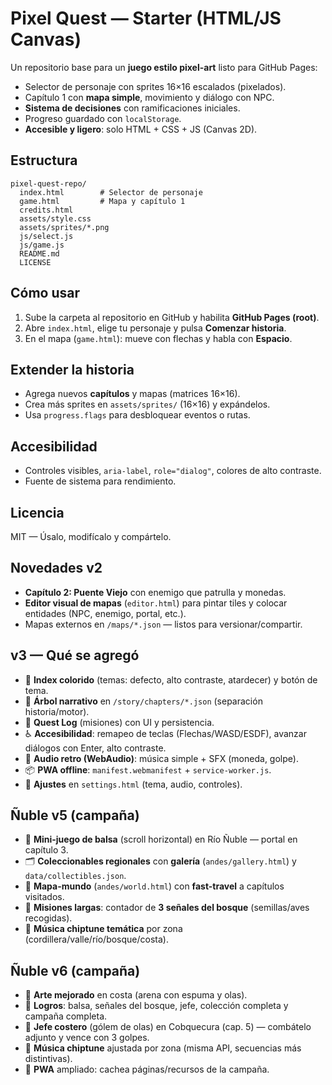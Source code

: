 # Pixel Quest — Starter (HTML/JS Canvas)

Un repositorio base para un **juego estilo pixel-art** listo para GitHub Pages:
- Selector de personaje con sprites 16×16 escalados (pixelados).
- Capítulo 1 con **mapa simple**, movimiento y diálogo con NPC.
- **Sistema de decisiones** con ramificaciones iniciales.
- Progreso guardado con `localStorage`.
- **Accesible y ligero**: solo HTML + CSS + JS (Canvas 2D).

## Estructura
```
pixel-quest-repo/
  index.html        # Selector de personaje
  game.html         # Mapa y capítulo 1
  credits.html
  assets/style.css
  assets/sprites/*.png
  js/select.js
  js/game.js
  README.md
  LICENSE
```

## Cómo usar
1. Sube la carpeta al repositorio en GitHub y habilita **GitHub Pages (root)**.
2. Abre `index.html`, elige tu personaje y pulsa **Comenzar historia**.
3. En el mapa (`game.html`): mueve con flechas y habla con **Espacio**.

## Extender la historia
- Agrega nuevos **capítulos** y mapas (matrices 16×16).
- Crea más sprites en `assets/sprites/` (16×16) y expándelos.
- Usa `progress.flags` para desbloquear eventos o rutas.

## Accesibilidad
- Controles visibles, `aria-label`, `role="dialog"`, colores de alto contraste.
- Fuente de sistema para rendimiento.

## Licencia
MIT — Úsalo, modifícalo y compártelo.


## Novedades v2
- **Capítulo 2: Puente Viejo** con enemigo que patrulla y monedas.
- **Editor visual de mapas** (`editor.html`) para pintar tiles y colocar entidades (NPC, enemigo, portal, etc.).
- Mapas externos en `/maps/*.json` — listos para versionar/compartir.


## v3 — Qué se agregó
- 🎨 **Index colorido** (temas: defecto, alto contraste, atardecer) y botón de tema.
- 🌳 **Árbol narrativo** en `/story/chapters/*.json` (separación historia/motor).
- 📜 **Quest Log** (misiones) con UI y persistencia.
- ♿ **Accesibilidad**: remapeo de teclas (Flechas/WASD/ESDF), avanzar diálogos con Enter, alto contraste.
- 🎵 **Audio retro (WebAudio)**: música simple + SFX (moneda, golpe).
- 📦 **PWA offline**: `manifest.webmanifest` + `service-worker.js`.
- 🧰 **Ajustes** en `settings.html` (tema, audio, controles).


## Ñuble v5 (campaña)
- 🛶 **Mini-juego de balsa** (scroll horizontal) en Río Ñuble — portal en capítulo 3.
- 🗂️ **Coleccionables regionales** con **galería** (`andes/gallery.html`) y `data/collectibles.json`.
- 🧭 **Mapa-mundo** (`andes/world.html`) con **fast-travel** a capítulos visitados.
- 📜 **Misiones largas**: contador de **3 señales del bosque** (semillas/aves recogidas).
- 🎵 **Música chiptune temática** por zona (cordillera/valle/río/bosque/costa).


## Ñuble v6 (campaña)
- 🎨 **Arte mejorado** en costa (arena con espuma y olas).
- 🏅 **Logros**: balsa, señales del bosque, jefe, colección completa y campaña completa.
- 🐚 **Jefe costero** (gólem de olas) en Cobquecura (cap. 5) — combátelo adjunto y vence con 3 golpes.
- 🎵 **Música chiptune** ajustada por zona (misma API, secuencias más distintivas).
- 📲 **PWA** ampliado: cachea páginas/recursos de la campaña.
